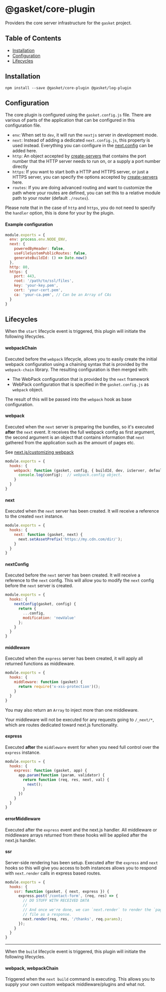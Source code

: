 # @gasket/core-plugin

Providers the core server infrastructure for the `gasket` project.

## Table of Contents

- [Installation](#installation)
- [Configuration](#configuration)
- [Lifecycles](#lifecycles)

## Installation

```
npm install --save @gasket/core-plugin @gasket/log-plugin
```

## Configuration

The core plugin is configured using the `gasket.config.js` file. There are
various of parts of the application that can be configured in this configuration
file.

- `env`: When set to `dev`, it will run the `nextjs` server in development mode.
- `next`: Instead of adding a dedicated `next.config.js`, this property is used
  instead. Everything you can configure in the [next.config][next.config] can
  be added here.
- `http`: An object accepted by [create-servers][create-servers] that contains
  the port number that the HTTP server needs to run on, or a supply a port number directly
- `https`: If you want to start both a HTTP and HTTPS server, or just a HTTPS
  server, you can specify the options accepted by [create-servers][create-servers]
  here.
- `routes`: If you are doing advanced routing
  and want to customize the path where your routes are defined, you can set this
  to a relative module path to your router (default `./routes`).

Please note that in the case of `http` and `https`, you do not need to specify
the `handler` option, this is done for your by the plugin.

#### Example configuration

```js
module.exports = {
  env: process.env.NODE_ENV,
  next: {
    poweredByHeader: false,
    useFileSystemPublicRoutes: false,
    generateBuildId: () => Date.now()
  },
  http: 80,
  https: {
    port: 443,
    root: '/path/to/ssl/files',
    key: 'your-key.pem',
    cert: 'your-cert.pem',
    ca: 'your-ca.pem', // Can be an Array of CAs
  }
}
```

## Lifecycles

When the `start` lifecycle event is triggered, this plugin will initiate the
following lifecycles.

#### webpackChain

Executed before the `webpack` lifecycle, allows you to easily create the
initial webpack configuration using a chaining syntax that is provided by the
`webpack-chain` library. The resulting configuration is then merged with:

- The WebPack configuration that is provided by the `next` framework
- WebPack configuration that is specified in the `gasket.config.js` as `webpack` object.

The result of this will be passed into the `webpack` hook as base configuration.

#### webpack

Executed when the `next` server is preparing the bundles, so it's executed
**after** the `next` event. It receives the full webpack config as first
argument, the second argument is an object that contains information that `next`
gathered from the application such as the amount of pages etc.

See [next.js/customizing webpack](https://nextjs.org/docs#customizing-webpack-config)

```js
module.exports = {
  hooks: {
    webpack: function (gasket, config, { buildId, dev, isServer, defaultLoaders }) {
      console.log(config);  // webpack.config object.
    }
  }
}
```

#### next

Executed when the `next` server has been created. It will receive a reference to
the created `next` instance.

```js
module.exports = {
  hooks: {
    next: function (gasket, next) {
      next.setAssetPrefix('https://my.cdn.com/dir/');
    }
  }
}
```

#### nextConfig

Executed before the `next` server has been created. It will receive a reference to the `next` config.
This will allow you to modify the `next` config before the `next` server is created.

```js
module.exports = {
  hooks: {
    nextConfig(gasket, config) {
      return {
        ...config,
        modification: 'newValue'
      };
    }
  }
}
```

#### middleware

Executed when the `express` server has been created, it will apply all returned
functions as middleware.

```js
module.exports = {
  hooks: {
    middleware: function (gasket) {
      return require('x-xss-protection')();
    }
  }
}
```

You may also return an `Array` to inject more than one middleware.

Your middleware will not be executed for any requests going to `/_next/*`,
which are routes dedicated toward next.js functionality.

#### express

Executed **after** the `middleware` event for when you need full control over
the `express` instance.

```js
module.exports = {
  hooks: {
    express: function (gasket, app) {
      app.param(function (param, validator) {
        return function (req, res, next, val) {
          next();
        }
      })
    }
  }
}
```

#### errorMiddleware

Executed after the `express` event and the next.js handler. All middleware or
middleware arrays returned from these hooks will be applied after the next.js
handler.

#### ssr

Server-side rendering has been setup. Executed after the `express` and `next`
hooks so this will give you access to both instances allows you to respond
with `next.render` calls in express based routes.

```js
module.exports = {
  hooks: {
    ssr: function (gasket, { next, express }) {
      express.post('/contact-form', (req, res) => {
        // DO STUFF WITH RECEIVED DATA
        //
        // And once we're done, we can `next.render` to render the `pages/thanks`
        // file as a response.
        next.render(req, res, '/thanks', req.params);
      });
    }
  }
}
```

---

When the `build` lifecycle event is triggered, this plugin will initiate the
following lifecycles.

#### webpack, webpackChain

Triggered when the `next build` command is executing. This allows you to supply
your own custom webpack middleware/plugins and what not.

[next.config]: https://nextjs.org/docs#custom-configuration
[create-servers]: https://www.npmjs.com/package/create-servers
